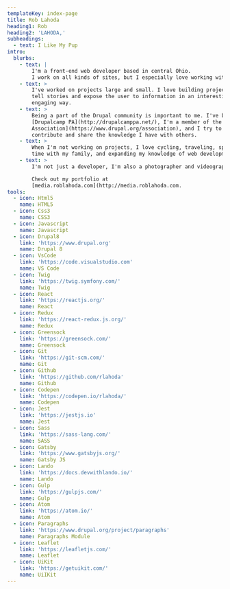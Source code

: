 ```yaml
---
templateKey: index-page
title: Rob Lahoda
heading1: Rob
heading2: 'LAHODA,'
subheadings:
  - text: I Like My Pup
intro:
  blurbs:
    - text: |
        I'm a front-end web developer based in central Ohio.
        I work on all kinds of sites, but I especially love working with Drupal.
    - text: >
        I've worked on projects large and small. I love building projects that
        tell stories and expose the user to information in an interesting and
        engaging way.
    - text: >
        Being a part of the Drupal community is important to me. I've been to
        [Drupalcamp PA](http://drupalcamppa.net/), I'm a member of the [Drupal
        Association](https://www.drupal.org/association), and I try to
        contribute and share the knowledge I have with others.
    - text: >
        When I'm not working on projects, I love cycling, traveling, spending
        time with my family, and expanding my knowledge of web development.
    - text: >
        I'm not just a developer, I'm also a photographer and videographer.

        Check out my portfolio at
        [media.roblahoda.com](http://media.roblahoda.com.
tools:
  - icon: Html5
    name: HTML5
  - icon: Css3
    name: CSS3
  - icon: Javascript
    name: Javascript
  - icon: Drupal8
    link: 'https://www.drupal.org'
    name: Drupal 8
  - icon: VsCode
    link: 'https://code.visualstudio.com'
    name: VS Code
  - icon: Twig
    link: 'https://twig.symfony.com/'
    name: Twig
  - icon: React
    link: 'https://reactjs.org/'
    name: React
  - icon: Redux
    link: 'https://react-redux.js.org/'
    name: Redux
  - icon: Greensock
    link: 'https://greensock.com/'
    name: Greensock
  - icon: Git
    link: 'https://git-scm.com/'
    name: Git
  - icon: Github
    link: 'https://github.com/rlahoda'
    name: Github
  - icon: Codepen
    link: 'https://codepen.io/rlahoda/'
    name: Codepen
  - icon: Jest
    link: 'https://jestjs.io'
    name: Jest
  - icon: Sass
    link: 'https://sass-lang.com/'
    name: SASS
  - icon: Gatsby
    link: 'https://www.gatsbyjs.org/'
    name: Gatsby JS
  - icon: Lando
    link: 'https://docs.devwithlando.io/'
    name: Lando
  - icon: Gulp
    link: 'https://gulpjs.com/'
    name: Gulp
  - icon: Atom
    link: 'https://atom.io/'
    name: Atom
  - icon: Paragraphs
    link: 'https://www.drupal.org/project/paragraphs'
    name: Paragraphs Module
  - icon: Leaflet
    link: 'https://leafletjs.com/'
    name: Leaflet
  - icon: UiKit
    link: 'https://getuikit.com/'
    name: UiIKit
---
```


